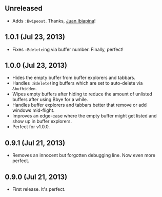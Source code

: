 ## Unreleased
- Adds `:Bwipeout`. Thanks, [Juan Ibiapina](http://juanibiapina.com/)!

## 1.0.1 (Jul 23, 2013)
- Fixes `:Bdelete`ing via buffer number. Finally, perfect!

## 1.0.0 (Jul 23, 2013)
- Hides the empty buffer from buffer explorers and tabbars.
- Handles `:Bdelete!`ing buffers which are set to auto-delete via `&bufhidden`.
- Wipes empty buffers after hiding to reduce the amount of unlisted buffers after using Bbye for a while.
- Handles buffer explorers and tabbars better that remove or add windows mid-flight.
- Improves an edge-case where the empty buffer might get listed and show up in buffer explorers.
- Perfect for v1.0.0.

## 0.9.1 (Jul 21, 2013)
- Removes an innocent but forgotten debugging line. Now even more perfect.

## 0.9.0 (Jul 21, 2013)
- First release. It's perfect.

